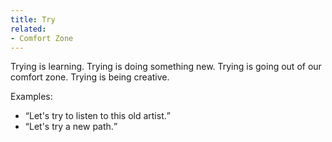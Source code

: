```yaml
---
title: Try
related:
- Comfort Zone
---
```


Trying is learning.
Trying is doing something new.
Trying is going out of our comfort zone.
Trying is being creative.

Examples:

- <q>Let's try to listen to this old artist.</q>
- <q>Let's try a new path.</q>

